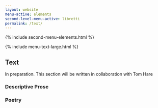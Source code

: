 ```yaml
---
layout: website
menu-active: elements
second-level-menu-active: libretti
permalink: /text/
---
```


{% include second-menu-elements.html %}

{% include menu-text-large.html %}

<main class="page-content">
  <div class="text-container">
    <h2>Text</h2>
    <p>In preparation.
    This section will be written in collaboration with Tom Hare</p>
    <h3 id="Prose">Descriptive Prose</h3>
    <h3 id="Poetry">Poetry</h3>
  </div>
</main>
